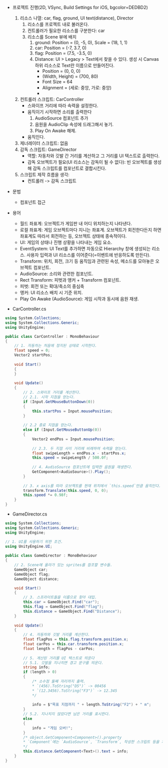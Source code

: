 - 프로젝트 진행(2D, VSync, Build Settings for iOS, bgcolor=DEDBD2)
    1. 리소스 나열: car, flag, ground, UI text(distance), Director
        1. 리소스를 프로젝트 내로 불러온다.
        2. 컨트롤러가 필요한 리소스를 구분한다: car
        3. 리소스를 Scene 뷰에 배치
            1. ground: Position = (0, -5, 0), Scale = (18, 1, 1)
            2. car: Position = (-7, 3.7, 0)
            3. flag: Position = (7.5, -3.5, 0)
            4. Distance: UI > Legacy > Text에서 찾을 수 있다. 생성 시 Canvas 하위 리소스로 Text란 이름으로 만들어진다.
                - Position = (0, 0, 0)
                - (Width, Height) = (700, 80)
                - Font Size = 64
                - Alignment = (세로: 중앙, 가로: 중앙)
                - 
    2. 컨트롤러 스크립트: CarController
        - 스와이프 거리에 따라 속력을 설정한다.
        - 움직이기 시작하면 소리를 출력한다
            1. AudioSource 컴포넌트 추가
            2. 음원을 AudioClip 속성에 드래그해서 놓기.
            3. Play On Awake 해제.
        - 움직인다.
    3. 제너레이터 스크립트: 없음
    4. 감독 스크립트: GameDirector
        - 역할: 자동차와 깃발 간 거리를 계산하고 그 거리를 UI 텍스트로 출력한다.
        - 감독 오브젝트가 필요(UI 리소스는 감독이 될 수 없다): 빈 오브젝트를 생성해 감독 스크립트를 컴포넌트로 결합시킨다.
    5. 스크립트 제작 흐름을 생각:
        - 컨트롤러 -> 감독 스크립트

- 문법
    - 컴포넌트 접근

- 용어
    - 월드 좌표계: 오브젝트가 게임판 내 어디 위치하는지 나타낸다.
    - 로컬 좌표계: 게임 오브젝트마다 지니는 좌표계. 오브젝트가 회전한다든지 하면 좌표계도 따라서 회전하는 등, 오브젝트 상태에 종속적이다.
    - UI: 게임의 상태나 진행 상황을 나타내는 게임 요소.
    - EventSystem: UI Text를 추가하면 자동으로 Hierarchy 창에 생성되는 리소스. 사용자 입력과 UI 리소스를 이어준다(=이벤트에 반응하도록 만든다). 
    - Transform: 위치, 회전, 크기 등 움직임과 관련된 속성, 메소드를 모아놓은 오브젝트 컴포넌트.
    - AudioSource: 소리와 관련한 컴포넌트.
    - Rect Transform: 피벗과 앵커 + Transform 컴포넌트.
    - 피벗: 회전 또는 확대/축소의 중심축
    - 앵커: UI 리소스 배치 시 기준 위치.
    - Play On Awake (AudioSource): 게임 시작과 동시에 음원 재생.

- CarController.cs
```C#
using System.Collections;
using System.Collections.Generic;
using UnityEngine;

public class CarController : MonoBehaviour
{
    // 1. 자동차는 처음에 정지된 상태로 시작한다.
    float speed = 0;
    Vector2 startPos;
    
    void Start()
    {
    }
    
    void Update()
    {
        // 2. 스와이프 거리를 계산한다.
        // 2.1. 시작 지점을 얻는다.
        if (Input.GetMouseButtonDown(0))
        {
            this.startPos = Input.mousePosition;
        }
        
        // 2.2 종료 지점을 얻는다.
        else if (Input.GetMouseButtonUp(0))
        {
            Vector2 endPos = Input.mousePosition;
        
            // 2.3. 두 지점 사이 거리에 비례하여 속력을 얻는다.
            float swipeLength = endPos.x - startPos.x;
            this.speed = swipeLength / 500.0f;
            
            // 4. AudioSource 컴포넌트에 입력한 음원을 재생한다.
            GetComponent<AudioSource>().Play();
        }
        
        // 3. x axis를 따라 오브젝트를 현재 위치에서 `this.speed`만큼 움직인다.
        transform.Translate(this.speed, 0, 0);
        this.speed *= 0.98f;
    }
}
```
- GameDirector.cs
```C#
using System.Collections;
using System.Collections.Generic;
using UnityEngine;

// 1. UI를 사용하기 위한 조건.
using UnityEngine.UI;
  
public class GameDirector : MonoBehaviour
{
    // 2. Scene에 올라가 있는 sprites를 참조할 변수들.
    GameObject car;
    GameObject flag;
    GameObject distance;

    void Start()
    {
        // 3. 스프라이트들을 이름으로 찾아 대입.
        this.car = GameObject.Find("car");
        this.flag = GameObject.Find("flag");
        this.distance = GameObject.Find("Distance");
    }
    
    void Update()
    {
        // 4. 자동차와 깃발 거리를 계산한다.
        float flagPos = this.flag.transform.position.x;
        float carPos = this.car.transform.position.x;
        float length = flagPos - carPos;
        
        // 5. 계산된 거리를 UI 텍스트로 띄운다
        // 5.1. 깃발을 지나치면 경고 문구를 띄운다.
        string info;
        if (length > 0)
        {
            /* 소수점 둘째 자리까지 출력.
            * `(456).ToString("D5")` -> 00456
            * `(12.3456).ToString("F3")` -> 12.345
            */
            
            info = $"목표 지점까지 " + length.ToString("F2") + " m";
        }
        // 5.2. 지나치지 않았다면 남은 거리를 표시한다.
        else
        {
            info = "게임 오버!";
        }
        /* object.GetComponent<Component>().property
        * `Component`에는 `AudioSource`, `Transform`, 작성한 스크립트 등을 지정 가능.
        */
        this.distance.GetComponent<Text>().text = info;
    }
}
```